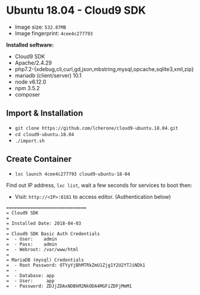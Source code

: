 # Ubuntu 18.04 - Cloud9 SDK

 - Image size: `532.87MB`
 - Image fingerprint: `4cee4c277793`

**Installed software:**

 - Cloud9 SDK
 - Apache/2.4.29
 - php7.2-{xdebug,cli,curl,gd,json,mbstring,mysql,opcache,sqlite3,xml,zip}
 - mariadb (client/server) 10.1
 - node v6.12.0
 - npm 3.5.2
 - composer

## Import & Installation

- `git clone https://github.com/lcherone/cloud9-ubuntu.18.04.git`
- `cd cloud9-ubuntu.18.04`
- `./import.sh`

## Create Container

 - `lxc launch 4cee4c277793 cloud9-ubuntu-18-04`

Find out IP address, `lxc list`, wait a few seconds for services to boot then:

 - Visit: `http://<IP>:8181` to access editor. (Authentication below)

```
==============================
= Cloud9 SDK
= 
= Installed Date: 2018-04-03 
=
= Cloud9 SDK Basic Auth Credentials
=  - User:    admin
=  - Pass:    admin
=  - Webroot: /var/www/html
=
= MariaDB (mysql) Credentials
=  - Root Password: OTYyYjBhMTRkZmU1Zjg1Y2U2YTJiNDk1
=  -
=  - Database: app
=  - User:     app
=  - Password: ZDJjZDAxNDBkM2NkODA4MGFiZDFjMmM1
```
